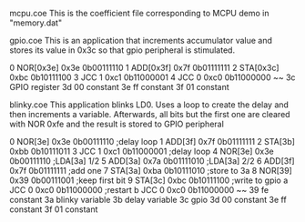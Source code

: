 mcpu.coe
This is the coefficient file corresponding to MCPU demo in "memory.dat"

gpio.coe
This is an application that increments accumulator value and stores its
value in 0x3c so that gpio peripheral is stimulated.

0  NOR[0x3e]     0x3e  0b00111110
1  ADD[0x3f]     0x7f  0b01111111
2  STA[0x3c]     0xbc  0b10111100
3  JCC 1         0xc1  0b11000001
4  JCC 0         0xc0  0b11000000
~~
3c GPIO register
3d 00 constant
3e ff constant
3f 01 constant

blinky.coe
This application blinks LD0. Uses a loop to create the delay and then
increments a variable. Afterwards, all bits but the first one are
cleared with NOR 0xfe and the result is stored to GPIO peripheral

0  NOR[3e]       0x3e  0b00111110  ;delay loop
1  ADD[3f]       0x7f  0b01111111
2  STA[3b]       0xbb  0b10111011
3  JCC 1         0xc1  0b11000001  ;delay loop
4  NOR[3e]       0x3e  0b00111110  ;LDA[3a] 1/2
5  ADD[3a]       0x7a  0b01111010  ;LDA[3a] 2/2
6  ADD[3f]       0x7f  0b01111111  ;add one
7  STA[3a]       0xba  0b10111010  ;store to 3a
8  NOR[39]       0x39  0b00111001  ;keep first bit
9  STA[3c]       0xbc  0b10111100  ;write to gpio
a  JCC 0         0xc0  0b11000000  ;restart
b  JCC 0         0xc0  0b11000000
~~ 
39 fe constant
3a blinky variable
3b delay variable
3c gpio
3d 00 constant
3e ff constant
3f 01 constant

